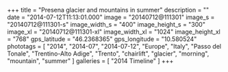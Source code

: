 +++
title = "Presena glacier and mountains in summer"
description = ""
date = "2014-07-12T11:13:01.000"
image = "20140712@111301"
image_s = "20140712@111301-s"
image_width_s = "400"
image_height_s = "300"
image_xl = "20140712@111301-xl"
image_width_xl = "1024"
image_height_xl = "768"
gps_latitude = "46.2368365"
gps_longitude = "10.580524"
phototags = [ "2014", "2014-07", "2014-07-12", "Europe", "Italy", "Passo del Tonale", "Trentino-Alto Adige", "Trento", "chairlift", "glacier", "morning", "mountain", "summer" ]
galleries = [ "2014 Timeline" ]
+++
